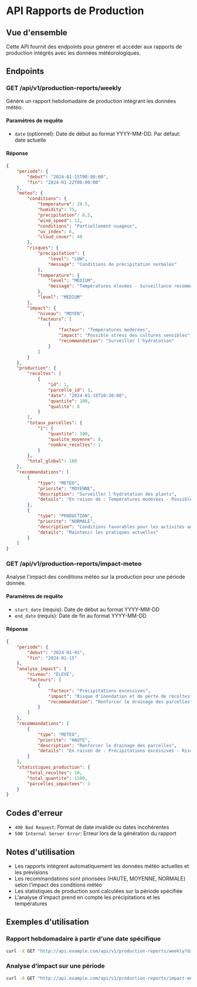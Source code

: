 # API Rapports de Production

## Vue d'ensemble

Cette API fournit des endpoints pour générer et accéder aux rapports de production intégrés avec les données météorologiques.

## Endpoints

### GET /api/v1/production-reports/weekly

Génère un rapport hebdomadaire de production intégrant les données météo.

#### Paramètres de requête

- `date` (optionnel): Date de début au format YYYY-MM-DD. Par défaut: date actuelle

#### Réponse

```json
{
    "periode": {
        "debut": "2024-01-15T00:00:00",
        "fin": "2024-01-22T00:00:00"
    },
    "meteo": {
        "conditions": {
            "temperature": 28.5,
            "humidity": 75,
            "precipitation": 0.5,
            "wind_speed": 12,
            "conditions": "Partiellement nuageux",
            "uv_index": 6,
            "cloud_cover": 40
        },
        "risques": {
            "precipitation": {
                "level": "LOW",
                "message": "Conditions de précipitation normales"
            },
            "temperature": {
                "level": "MEDIUM",
                "message": "Températures élevées - Surveillance recommandée"
            },
            "level": "MEDIUM"
        },
        "impact": {
            "niveau": "MOYEN",
            "facteurs": [
                {
                    "facteur": "Températures modérées",
                    "impact": "Possible stress des cultures sensibles",
                    "recommandation": "Surveiller l'hydratation"
                }
            ]
        }
    },
    "production": {
        "recoltes": [
            {
                "id": 1,
                "parcelle_id": 1,
                "date": "2024-01-16T10:30:00",
                "quantite": 100,
                "qualite": 8
            }
        ],
        "totaux_parcelles": {
            "1": {
                "quantite": 100,
                "qualite_moyenne": 8,
                "nombre_recoltes": 1
            }
        },
        "total_global": 100
    },
    "recommandations": [
        {
            "type": "METEO",
            "priorite": "MOYENNE",
            "description": "Surveiller l'hydratation des plants",
            "details": "En raison de : Températures modérées - Possible stress des cultures sensibles"
        },
        {
            "type": "PRODUCTION",
            "priorite": "NORMALE",
            "description": "Conditions favorables pour les activités agricoles",
            "details": "Maintenir les pratiques actuelles"
        }
    ]
}
```

### GET /api/v1/production-reports/impact-meteo

Analyse l'impact des conditions météo sur la production pour une période donnée.

#### Paramètres de requête

- `start_date` (requis): Date de début au format YYYY-MM-DD
- `end_date` (requis): Date de fin au format YYYY-MM-DD

#### Réponse

```json
{
    "periode": {
        "debut": "2024-01-01",
        "fin": "2024-01-15"
    },
    "analyse_impact": {
        "niveau": "ÉLEVÉ",
        "facteurs": [
            {
                "facteur": "Précipitations excessives",
                "impact": "Risque d'inondation et de perte de récoltes",
                "recommandation": "Renforcer le drainage des parcelles"
            }
        ]
    },
    "recommandations": [
        {
            "type": "METEO",
            "priorite": "HAUTE",
            "description": "Renforcer le drainage des parcelles",
            "details": "En raison de : Précipitations excessives - Risque d'inondation"
        }
    ],
    "statistiques_production": {
        "total_recoltes": 10,
        "total_quantite": 1500,
        "parcelles_impactees": 3
    }
}
```

## Codes d'erreur

- `400 Bad Request`: Format de date invalide ou dates incohérentes
- `500 Internal Server Error`: Erreur lors de la génération du rapport

## Notes d'utilisation

- Les rapports intègrent automatiquement les données météo actuelles et les prévisions
- Les recommandations sont priorisées (HAUTE, MOYENNE, NORMALE) selon l'impact des conditions météo
- Les statistiques de production sont calculées sur la période spécifiée
- L'analyse d'impact prend en compte les précipitations et les températures

## Exemples d'utilisation

### Rapport hebdomadaire à partir d'une date spécifique

```bash
curl -X GET "http://api.example.com/api/v1/production-reports/weekly?date=2024-01-15"
```

### Analyse d'impact sur une période

```bash
curl -X GET "http://api.example.com/api/v1/production-reports/impact-meteo?start_date=2024-01-01&end_date=2024-01-15"
